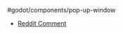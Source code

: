 #godot/components/pop-up-window
- [Reddit Comment](https://www.reddit.com/r/godot/comments/1cls2iw/comment/l2vtgct/?utm_source=share&utm_medium=web3x&utm_name=web3xcss&utm_term=1&utm_content=share_button) 
